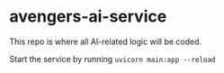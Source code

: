 # avengers-ai-service
This repo is where all AI-related logic will be coded.

Start the service by running `uvicorn main:app --reload`